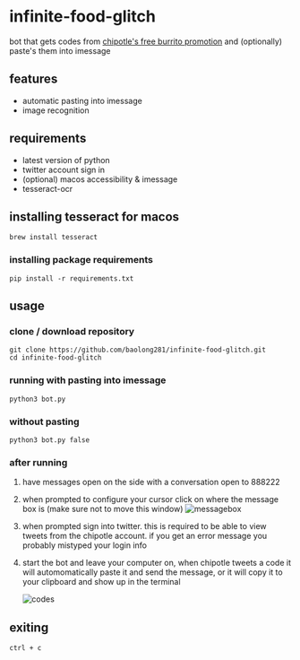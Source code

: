 # infinite-food-glitch

bot that gets codes from [chipotle's free burrito promotion](https://chipotle.com/FreePointer) and (optionally) paste's them into imessage

## features
- automatic pasting into imessage
- image recognition
## requirements

- latest version of python
- twitter account sign in
- (optional) macos accessibility & imessage
- tesseract-ocr

## installing tesseract for macos
```
brew install tesseract
```

### installing package requirements

```
pip install -r requirements.txt
```

## usage

### clone / download repository

```
git clone https://github.com/baolong281/infinite-food-glitch.git
cd infinite-food-glitch
```

### running with pasting into imessage

```
python3 bot.py
```

### without pasting

```
python3 bot.py false
```

### after running

1. have messages open on the side with a conversation open to 888222
2. when prompted to configure your cursor click on where the message box is (make sure not to move this window)
   ![messagebox](assets/messagebox.png)
3. when prompted sign into twitter. this is required to be able to view tweets from the chipotle account. if you get an error message you probably mistyped your login info
4. start the bot and leave your computer on, when chipotle tweets a code it will automomatically paste it and send the message, or it will copy it to your clipboard and show up in the terminal

   ![codes](assets/code.png)

## exiting

```
ctrl + c
```

